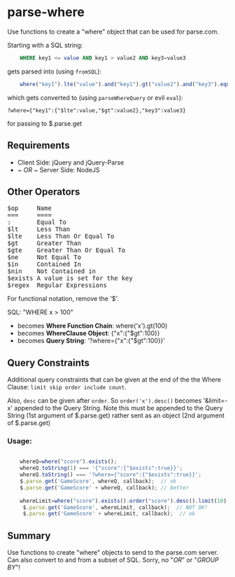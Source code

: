# parse-where

Use functions to create a "where" object that can be used for parse.com.

Starting with a SQL string:

```SQL
    WHERE key1 <= value AND key1 > value2 AND key3=value3
```

gets parsed into (using `fromSQL`):

```javascript
    where("key1").lte("value").and("key1").gt("value2").and("key3").equals("value3")
```

which gets converted to (using `parseWhereQuery` or evil `eval`):

	?where={"key1":{"$lte":value,"$gt":value2},"key3":value3}

for passing to $.parse.get

## Requirements

* Client Side: jQuery and jQuery-Parse    
* _~ OR ~_ Server Side: NodeJS

## Other Operators

<pre>
$op 	Name
=== 	====
:   	Equal To
$lt 	Less Than
$lte	Less Than Or Equal To
$gt 	Greater Than
$gte	Greater Than Or Equal To
$ne 	Not Equal To
$in 	Contained In
$nin	Not Contained in
$exists	A value is set for the key
$regex	Regular Expressions
</pre>

For functional notation, remove the '$'. 

SQL: "WHERE x > 100" 

* becomes **Where Function Chain**: where('x').gt(100) 
* becomes **WhereClause Object**: {"x":{"$gt":100}} 
* becomes **Query String**: '?where={"x":{"$gt":100}}'

## Query Constraints

Additional query constraints that can be given at the end of the the Where Clause: `limit skip order include count`.

Also, `desc` can be given after `order`. So `order('x').desc()` becomes '&limit=-x' appended to the Query String.
Note this must be appended to the Query String (1st argument of $.parse.get) rather sent as an object (2nd argument of $.parse.get)

### Usage:

```javascript

    whereQ=where("score").exists();
    whereQ.toString(1) === '{"score":{"$exists":true}}';
    whereQ.toString() === '?where={"score":{"$exists":true}}';
    $.parse.get('GameScore', whereQ, callback);  // ok
    $.parse.get('GameScore' + whereQ, callback); // better
    
    whereLimit=where("score").exists().order("score").desc().limit(10).count();
     $.parse.get('GameScore', whereLimit, callback);  // NOT OK!
     $.parse.get('GameScore' + whereLimit, callback);  // ok

```

## Summary

Use functions to create "where" objects to send to the parse.com server.
Can also convert to and from a subset of SQL. Sorry, no "_OR_" or "_GROUP BY_"!
